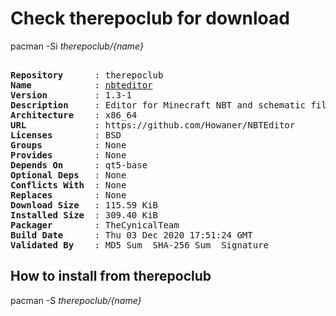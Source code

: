 # Check therepoclub for download

        
pacman -Si *therepoclub/{name}*

<div class="highlight"><pre class="highlight"><text>
<b>Repository</b>      : therepoclub
<b>Name</b>            : <a href='../../x86_64/nbteditor-1.3-1-x86_64.pkg.tar.zst'>nbteditor</a>
<b>Version</b>         : 1.3-1
<b>Description</b>     : Editor for Minecraft NBT and schematic files
<b>Architecture</b>    : x86_64
<b>URL</b>             : https://github.com/Howaner/NBTEditor
<b>Licenses</b>        : BSD
<b>Groups</b>          : None
<b>Provides</b>        : None
<b>Depends On</b>      : qt5-base
<b>Optional Deps</b>   : None
<b>Conflicts With</b>  : None
<b>Replaces</b>        : None
<b>Download Size</b>   : 115.59 KiB
<b>Installed Size</b>  : 309.40 KiB
<b>Packager</b>        : TheCynicalTeam <wayne6324@gmail.com>
<b>Build Date</b>      : Thu 03 Dec 2020 17:51:24 GMT
<b>Validated By</b>    : MD5 Sum  SHA-256 Sum  Signature
</text></pre></div>

## How to install from therepoclub

        
pacman -S *therepoclub/{name}*
